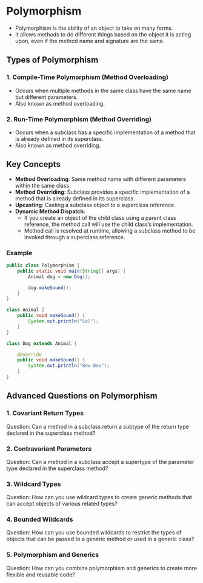 # Polymorphism

- Polymorphism is the ability of an object to take on many forms.
- It allows methods to do different things based on the object it is acting upon, even if the method name and signature are the same.

## Types of Polymorphism

### 1. Compile-Time Polymorphism (Method Overloading)

- Occurs when multiple methods in the same class have the same name but different parameters.
- Also known as method overloading.

### 2. Run-Time Polymorphism (Method Overriding)

- Occurs when a subclass has a specific implementation of a method that is already defined in its superclass.
- Also known as method overriding.

## Key Concepts

- **Method Overloading**: Same method name with different parameters within the same class.
- **Method Overriding**: Subclass provides a specific implementation of a method that is already defined in its superclass.
- **Upcasting**: Casting a subclass object to a superclass reference.
- **Dynamic Method Dispatch**:
  - If you create an object of the child class using a parent class reference, the method call will use the child class’s implementation.
  - Method call is resolved at runtime, allowing a subclass method to be invoked through a superclass reference.

### Example

```java
public class Polymorphism {
    public static void main(String[] args) {
        Animal dog = new Dog();

        dog.makeSound();
    }
}

class Animal {
    public void makeSound() {
        System.out.println("Lol");
    }
}

class Dog extends Animal {

    @Override
    public void makeSound() {
        System.out.println("Bow Bow");
    }
}
```

## Advanced Questions on Polymorphism 

### 1. Covariant Return Types

Question: Can a method in a subclass return a subtype of the return type declared in the superclass method?

### 2. Contravariant Parameters

Question: Can a method in a subclass accept a supertype of the parameter type declared in the superclass method?

### 3. Wildcard Types

Question: How can you use wildcard types to create generic methods that can accept objects of various related types?

### 4. Bounded Wildcards

Question: How can you use bounded wildcards to restrict the types of objects that can be passed to a generic method or used in a generic class?

### 5. Polymorphism and Generics

Question: How can you combine polymorphism and generics to create more flexible and reusable code?
